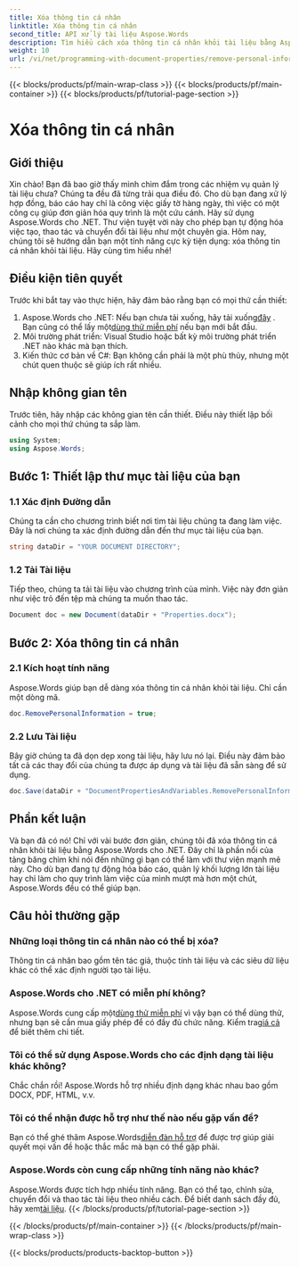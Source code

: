 ```yaml
---
title: Xóa thông tin cá nhân
linktitle: Xóa thông tin cá nhân
second_title: API xử lý tài liệu Aspose.Words
description: Tìm hiểu cách xóa thông tin cá nhân khỏi tài liệu bằng Aspose.Words cho .NET với hướng dẫn từng bước này. Đơn giản hóa việc quản lý tài liệu.
weight: 10
url: /vi/net/programming-with-document-properties/remove-personal-information/
---
```


{{< blocks/products/pf/main-wrap-class >}}
{{< blocks/products/pf/main-container >}}
{{< blocks/products/pf/tutorial-page-section >}}

# Xóa thông tin cá nhân

## Giới thiệu

Xin chào! Bạn đã bao giờ thấy mình chìm đắm trong các nhiệm vụ quản lý tài liệu chưa? Chúng ta đều đã từng trải qua điều đó. Cho dù bạn đang xử lý hợp đồng, báo cáo hay chỉ là công việc giấy tờ hàng ngày, thì việc có một công cụ giúp đơn giản hóa quy trình là một cứu cánh. Hãy sử dụng Aspose.Words cho .NET. Thư viện tuyệt vời này cho phép bạn tự động hóa việc tạo, thao tác và chuyển đổi tài liệu như một chuyên gia. Hôm nay, chúng tôi sẽ hướng dẫn bạn một tính năng cực kỳ tiện dụng: xóa thông tin cá nhân khỏi tài liệu. Hãy cùng tìm hiểu nhé!

## Điều kiện tiên quyết

Trước khi bắt tay vào thực hiện, hãy đảm bảo rằng bạn có mọi thứ cần thiết:

1.  Aspose.Words cho .NET: Nếu bạn chưa tải xuống, hãy tải xuống[đây](https://releases.aspose.com/words/net/) . Bạn cũng có thể lấy một[dùng thử miễn phí](https://releases.aspose.com/) nếu bạn mới bắt đầu.
2. Môi trường phát triển: Visual Studio hoặc bất kỳ môi trường phát triển .NET nào khác mà bạn thích.
3. Kiến thức cơ bản về C#: Bạn không cần phải là một phù thủy, nhưng một chút quen thuộc sẽ giúp ích rất nhiều.

## Nhập không gian tên

Trước tiên, hãy nhập các không gian tên cần thiết. Điều này thiết lập bối cảnh cho mọi thứ chúng ta sắp làm.

```csharp
using System;
using Aspose.Words;
```

## Bước 1: Thiết lập thư mục tài liệu của bạn

### 1.1 Xác định Đường dẫn

Chúng ta cần cho chương trình biết nơi tìm tài liệu chúng ta đang làm việc. Đây là nơi chúng ta xác định đường dẫn đến thư mục tài liệu của bạn.

```csharp
string dataDir = "YOUR DOCUMENT DIRECTORY";
```

### 1.2 Tải Tài liệu

Tiếp theo, chúng ta tải tài liệu vào chương trình của mình. Việc này đơn giản như việc trỏ đến tệp mà chúng ta muốn thao tác.

```csharp
Document doc = new Document(dataDir + "Properties.docx");
```

## Bước 2: Xóa thông tin cá nhân

### 2.1 Kích hoạt tính năng

Aspose.Words giúp bạn dễ dàng xóa thông tin cá nhân khỏi tài liệu. Chỉ cần một dòng mã.

```csharp
doc.RemovePersonalInformation = true;
```

### 2.2 Lưu Tài liệu

Bây giờ chúng ta đã dọn dẹp xong tài liệu, hãy lưu nó lại. Điều này đảm bảo tất cả các thay đổi của chúng ta được áp dụng và tài liệu đã sẵn sàng để sử dụng.

```csharp
doc.Save(dataDir + "DocumentPropertiesAndVariables.RemovePersonalInformation.docx");
```

## Phần kết luận

Và bạn đã có nó! Chỉ với vài bước đơn giản, chúng tôi đã xóa thông tin cá nhân khỏi tài liệu bằng Aspose.Words cho .NET. Đây chỉ là phần nổi của tảng băng chìm khi nói đến những gì bạn có thể làm với thư viện mạnh mẽ này. Cho dù bạn đang tự động hóa báo cáo, quản lý khối lượng lớn tài liệu hay chỉ làm cho quy trình làm việc của mình mượt mà hơn một chút, Aspose.Words đều có thể giúp bạn.

## Câu hỏi thường gặp

### Những loại thông tin cá nhân nào có thể bị xóa?

Thông tin cá nhân bao gồm tên tác giả, thuộc tính tài liệu và các siêu dữ liệu khác có thể xác định người tạo tài liệu.

### Aspose.Words cho .NET có miễn phí không?

 Aspose.Words cung cấp một[dùng thử miễn phí](https://releases.aspose.com/) vì vậy bạn có thể dùng thử, nhưng bạn sẽ cần mua giấy phép để có đầy đủ chức năng. Kiểm tra[giá cả](https://purchase.aspose.com/buy) để biết thêm chi tiết.

### Tôi có thể sử dụng Aspose.Words cho các định dạng tài liệu khác không?

Chắc chắn rồi! Aspose.Words hỗ trợ nhiều định dạng khác nhau bao gồm DOCX, PDF, HTML, v.v. 

### Tôi có thể nhận được hỗ trợ như thế nào nếu gặp vấn đề?

 Bạn có thể ghé thăm Aspose.Words[diễn đàn hỗ trợ](https://forum.aspose.com/c/words/8) để được trợ giúp giải quyết mọi vấn đề hoặc thắc mắc mà bạn có thể gặp phải.

### Aspose.Words còn cung cấp những tính năng nào khác?

Aspose.Words được tích hợp nhiều tính năng. Bạn có thể tạo, chỉnh sửa, chuyển đổi và thao tác tài liệu theo nhiều cách. Để biết danh sách đầy đủ, hãy xem[tài liệu](https://reference.aspose.com/words/net/).
{{< /blocks/products/pf/tutorial-page-section >}}

{{< /blocks/products/pf/main-container >}}
{{< /blocks/products/pf/main-wrap-class >}}

{{< blocks/products/products-backtop-button >}}
